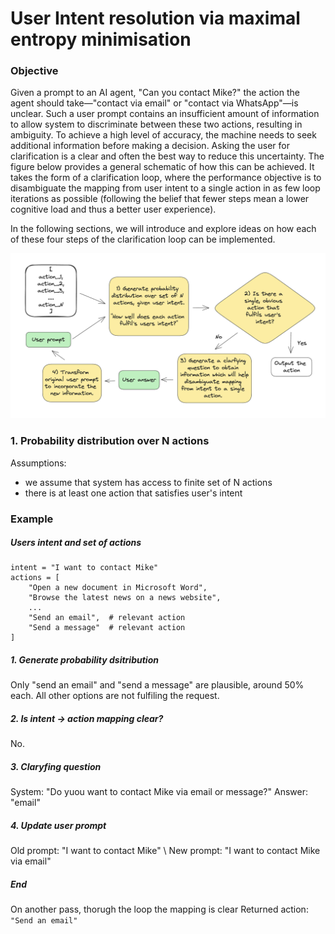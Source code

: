 # User Intent resolution via maximal entropy minimisation

### Objective

Given a prompt to an AI agent, "Can you contact Mike?" the action the agent should take—"contact via email" or "contact via WhatsApp"—is unclear. Such a user prompt contains an insufficient amount of information to allow system to discriminate between these two actions, resulting in ambiguity. To achieve a high level of accuracy, the machine needs to seek additional information before making a decision. Asking the user for clarification is a clear and often the best way to reduce this uncertainty. The figure below provides a general schematic of how this can be achieved. It takes the form of a clarification loop, where the performance objective is to disambiguate the mapping from user intent to a single action in as few loop iterations as possible (following the belief that fewer steps mean a lower cognitive load and thus a better user experience).

In the following sections, we will introduce and explore ideas on how each of these four steps of the clarification loop can be implemented.

![schematic of system structure](./images/schematic_of_system_structure.png)

### 1. Probability distribution over N actions

Assumptions:

- we assume that system has access to finite set of N actions
- there is at least one action that satisfies user's intent

### Example

##### Users intent and set of actions

```
intent = "I want to contact Mike"
actions = [
    "Open a new document in Microsoft Word",
    "Browse the latest news on a news website",
    ...
    "Send an email",  # relevant action
    "Send a message"  # relevant action
]
```

##### 1. Generate probability dsitribution

Only "send an email" and "send a message" are plausible, around 50% each. All other options are not fulfiling the request.

##### 2. Is intent -> action mapping clear?

No.

##### 3. Claryfing question

System: "Do yuou want to contact Mike via email or message?"
Answer: "email"

##### 4. Update user prompt

Old prompt: "I want to contact Mike" \\
New prompt: "I want to contact Mike via email"

##### End

On another pass, thorugh the loop the mapping is clear
Returned action: `"Send an email"`
